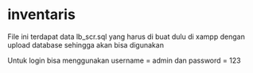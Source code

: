 # inventaris

File ini terdapat data lb_scr.sql yang harus di buat dulu di xampp dengan upload database sehingga akan bisa digunakan 

Untuk login bisa menggunakan username = admin dan password = 123


